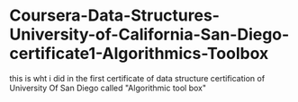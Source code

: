 # Coursera-Data-Structures-University-of-California-San-Diego-certificate1-Algorithmics-Toolbox
this is wht i did in the first certificate of data structure certification of University Of San Diego called "Algorithmic tool box"

